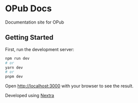 # OPub Docs

Documentation site for OPub

## Getting Started

First, run the development server:

```bash
npm run dev
# or
yarn dev
# or
pnpm dev
```

Open [http://localhost:3000](http://localhost:3000) with your browser to see the result.

Developed using [Nextra](https://github.com/shuding/nextra)
